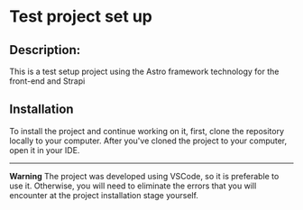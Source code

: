 # Test project set up
  ## Description:
  This is a test setup project using the Astro framework technology for the front-end and Strapi

  ## Installation
  To install the project and continue working on it, first, clone the repository locally to your computer. 
  After you've cloned the project to your computer, open it in your IDE.
  ____
  **Warning** The project was developed using VSCode, so it is preferable to use it. Otherwise, you will need to eliminate the errors that you will encounter at the project installation stage yourself.
  
  
